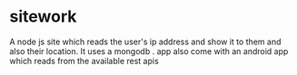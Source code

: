 # sitework
A node js site which reads the user's ip address and show it to them and also their location. It uses a mongodb .
app also come with an android app which reads from the available rest apis
